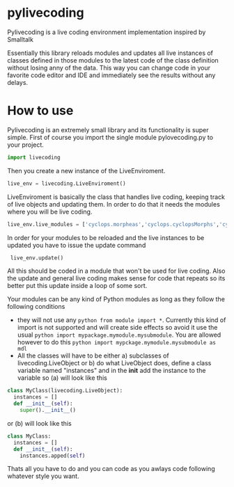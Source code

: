 
# pylivecoding
Pylivecoding is a live coding environment implementation inspired by Smalltalk

Essentially this library reloads modules and updates all live instances of classes defined in those modules to the latest code of the class definition without losing anny of the data. This way you can change code in your favorite code editor and IDE and immediately see the results without any delays. 

# How to use

Pylivecoding is an extremely small library and its functionality is super simple. 
First of course you import the single module pylovecoding.py to your project. 
```python
import livecoding
```
Then you create a new instance of the LiveEnviroment. 
```python
live_env = livecoding.LiveEnviroment()
```
LiveEnviroment is basically the class that handles live coding, keeping track of live objects and updating them. In order to do that it needs the modules where you will be live coding. 
```python
live_env.live_modules = ['cyclops.morpheas','cyclops.cyclopsMorphs','cyclops.booleanOperations']
```
In order for your modules to be reloaded and the live instances to be updated you have to issue the update command
```python
 live_env.update()
 ```
 All this should be coded in a module that won't be used for live coding. Also the update and general live coding makes sense for code that repeats so its better put this update inside a loop of some sort. 
 
 Your modules can be any kind of Python modules as long as they follow the following conditions
 - they will not use any ```python from module import *```. Currently this kind of import is not supported and will create side effects so avoid it use the usual ```python import mypackage.mymodule.mysubmodule```. You are allowed however to do this ```python import mypckage.mymodule.mysubmodule as mdl```
 - All the classes will have to be either a) subclasses of livecoding.LiveObject or b) do what LiveObject does, define a class variable named "instances" and in the __init__ add the instance to the variable 
 so (a) will look like this
 ```python
 class MyClass(livecoding.LiveObject):
   instances = []
   def __init__(self):
     super().__init__()
 ```
 or (b) will look like this
 ```python
 class MyClass:
   instances = []
   def __init__(self):
     instances.apped(self)
 ```
 Thats all you have to do and you can code as you awlays code following whatever style you want. 



